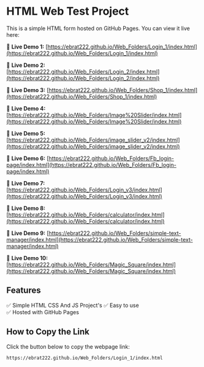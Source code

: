 # HTML Web Test Project  

This is a simple HTML form hosted on GitHub Pages. You can view it live here:  

🔗 **Live Demo 1:** [https://ebrat222.github.io/Web_Folders/Login_1/index.html](https://ebrat222.github.io/Web_Folders/Login_1/index.html)  

🔗 **Live Demo 2:** [https://ebrat222.github.io/Web_Folders/Login_2/index.html](https://ebrat222.github.io/Web_Folders/Login_2/index.html)  

🔗 **Live Demo 3:** [https://ebrat222.github.io/Web_Folders/Shop_1/index.html](https://ebrat222.github.io/Web_Folders/Shop_1/index.html)  

🔗 **Live Demo 4:** [https://ebrat222.github.io/Web_Folders/Image%20Slider/index.html](https://ebrat222.github.io/Web_Folders/Image%20Slider/index.html)

🔗 **Live Demo 5:** [https://ebrat222.github.io/Web_Folders/image_slider_v2/index.html](https://ebrat222.github.io/Web_Folders/image_slider_v2/index.html)

🔗 **Live Demo 6:** [https://ebrat222.github.io/Web_Folders/Fb_login-page/index.html](https://ebrat222.github.io/Web_Folders/Fb_login-page/index.html)

🔗 **Live Demo 7:** [https://ebrat222.github.io/Web_Folders/Login_v3/index.html](https://ebrat222.github.io/Web_Folders/Login_v3/index.html)

🔗 **Live Demo 8:** [https://ebrat222.github.io/Web_Folders/calculator/index.html](https://ebrat222.github.io/Web_Folders/calculator/index.html)

🔗 **Live Demo 9:** [https://ebrat222.github.io/Web_Folders/simple-text-manager/index.html](https://ebrat222.github.io/Web_Folders/simple-text-manager/index.html)

🔗 **Live Demo 10:** [https://ebrat222.github.io/Web_Folders/Magic_Square/index.html](https://ebrat222.github.io/Web_Folders/Magic_Square/index.html)

## Features  
✅ Simple HTML CSS And JS Project's
✅ Easy to use  
✅ Hosted with GitHub Pages  

## How to Copy the Link  
Click the button below to copy the webpage link:  

```html
https://ebrat222.github.io/Web_Folders/Login_1/index.html
